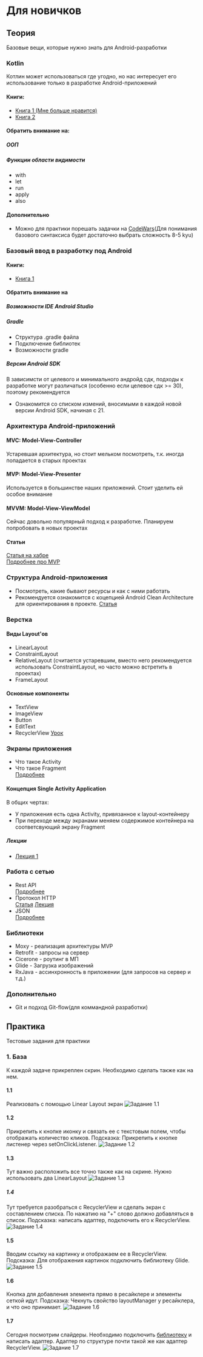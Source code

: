 # Для новичков
## Теория
Базовые вещи, которые нужно знать для Android-разработки
### Kotlin
Котлин может использоваться где угодно, но нас интересует его использование только в разработке Android-приложений
#### Книги:
- [Книга 1 (Мне больше нравится)](https://codernet.ru/books/kotlin/kotlin_programmirovanie_dlya_professionalov/)
- [Книга 2](https://yurecnt.ru/files/books/s1p4kl2p10b9y2xr1jlxtji5xg2yl6.pdf)
#### Обратить внимание на:
##### ООП
##### Функции области видимости
- with
- let
- run
- apply
- also
#### Дополнительно
- Можно для практики порешать задачки на [CodeWars](https://www.codewars.com/kata/kotlin)(Для понимания базового синтаксиса будет достаточно выбрать сложность 8-5 kyu)
### Базовый ввод в разработку под Android
#### Книги:
- [Книга 1](https://vk.com/doc44301783_581713618?hash=wf5RyEZbp9VxSni5uiwx5VhMqIWFdEeDeAxy9JjJFB4&dl=SGz6Wx6DvjLIvVfbnICvMkcWAHYktZ6dFpuyIC6HbQo)
#### Обратить внимание на
##### Возможности IDE Android Studio
##### Gradle
- Структура .gradle файла
- Подключение библиотек
- Возможности gradle
##### Версии Android SDK
В зависимсти от целевого и минимального андройд сдк, подходы к разработке могут различаться (особенно если целевое сдк >= 30), поэтому рекомендуется 
- Ознакомится со списком измений, вносимыми в каждой новой версии Android SDK, начиная с 21.
### Архитектура Android-приложений
#### MVC: Model-View-Controller
Устаревшая архитектура, но стоит мельком посмотреть, т.к. иногда попадается в старых проектах
#### MVP: Model-View-Presenter
Используется в большинстве наших приложений. Стоит уделить ей особое внимание
#### MVVM: Model-View-ViewModel
Сейчас довольно популярный подход к разработке. Планируем попробовать в новых проектах  
#### Статьи
[Статья на хабре](https://habr.com/ru/post/215605/)  
[Подробнее про MVP](https://learntutorials.net/ru/android/topic/4615/%D0%B0%D1%80%D1%85%D0%B8%D1%82%D0%B5%D0%BA%D1%82%D1%83%D1%80%D0%B0-mvp)
### Структура Android-приложения
- Посмотреть, какие бывают ресурсы и как с ними работать
- Рекомендуется ознакомится с коцепцией Android Clean Architecture для ориентирования в проекте. [Статья](https://habr.com/ru/company/mobileup/blog/335382/)
### Верстка
#### Виды Layout'ов
- LinearLayout
- ConstraintLayout
- RelativeLayout (считается устаревшим, вместо него рекомендуется использовать ConstraintLayout, но часто можно встретить в проектах)
- FrameLayout
#### Основные компоненты
- TextView
- ImageView
- Button
- EditText
- RecyclerView [Урок](https://www.youtube.com/watch?app=desktop&v=4pevVON0v-U&list=LL&index=2&t=848s)
### Экраны приложения
- Что такое Activity
- Что такое Fragment  
[Подробнее](https://medium.com/codex/activity-vs-fragment-in-android-d9595a79119)
#### Концепция Single Activity Application
В общих чертах: 
- У приложения есть одна Activity, привязанное к layout-контейнеру
- При переходе между экранами меняем содержимое контейнера на соответсвующий экрану Fragment
##### Лекции
- [Лекция 1](https://www.youtube.com/watch?v=wcdqoTubPrU&list=PLrrjuVcsVZhhE_7f_KXr1TRi3vEr_J5RP&index=31&t=986s)
### Работа с сетью
- Rest API  
[Подробнее](https://blog.postman.com/rest-api-examples/)
- Протокол HTTP  
[Статья](https://habr.com/ru/post/215117/)
[Лекция](https://www.youtube.com/watch?v=HFt7Lm7hv1E&list=PLrCZzMib1e9qZwq95WVmGB-acnot5ka4a&index=6)
- JSON  
[Подробнее](https://habr.com/ru/post/554274/)
### Библиотеки
- Moxy - реализация архитектуры MVP
- Retrofit - запросы на сервер
- Cicerone - роутинг в МП
- Glide - Загрузка изображений
- RxJava - ассинхронность в приложении (для запросов на сервер и т.д.)
### Дополнительно
- Git и подход Git-flow(для коммандной разработки)
## Практика
Тестовые задания для практики
### 1. База
К каждой задаче прикреплен скрин. Необходимо сделать также как на нем.
#### 1.1
Реализовать с помощью Linear Layout экран
![Задание 1.1](https://i.imgur.com/JaR3ZU5.jpg)
#### 1.2
Прикрепить к кнопке иконку и связать ее с текстовым полем, чтобы отображать количество кликов.
Подсказка: Прикрепить к кнопке листенер через setOnClickListener.
![Задание 1.2](https://i.imgur.com/gZ906ud.jpg)
#### 1.3
Тут важно расположить все точно также как на скрине. Нужно использовать два LinearLayout 
![Задание 1.3](https://i.imgur.com/olRFpyp.jpg)
##### 1.4
Тут требуется разобраться с RecyclerView и сделать экран с составлением списка. По нажатию на "+" слово должно добавляться в список. 
Подсказка: написать адаптер, подключить его к RecyclerView.
![Задание 1.4](https://i.imgur.com/9LOvVkb.jpg)
#### 1.5
Вводим ссылку на картинку и отображаем ее в RecyclerView.
Подсказка: Для отображения картинок подключить библиотеку Glide.
![Задание 1.5](https://i.imgur.com/TZ0TluL.jpg)
#### 1.6
Кнопка для добавления элемента прямо в ресайклере и элементы сеткой идут.
Подсказка: Чекнуть свойство layoutManager у ресайклера, и что оно принимает.
![Задание 1.6](https://i.imgur.com/n2IWiji.jpg)
#### 1.7
Сегодня посмотрим слайдеры.
Необходимо подключить [библиотеку](https://github.com/smarteist/Android-Image-Slider)
и написать адаптер. 
Адаптер по структуре почти такой же как адаптер RecyclerView.
![Задание 1.7](https://i.imgur.com/CQ6ZlwB.jpg)
